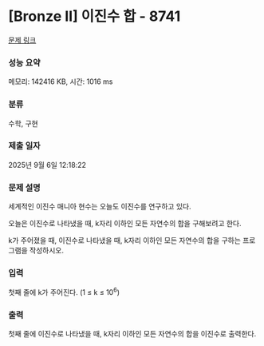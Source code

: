 # [Bronze II] 이진수 합 - 8741 

[문제 링크](https://www.acmicpc.net/problem/8741) 

### 성능 요약

메모리: 142416 KB, 시간: 1016 ms

### 분류

수학, 구현

### 제출 일자

2025년 9월 6일 12:18:22

### 문제 설명

<p>세계적인 이진수 매니아 현수는 오늘도 이진수를 연구하고 있다.</p>

<p>오늘은 이진수로 나타냈을 때, k자리 이하인 모든 자연수의 합을 구해보려고 한다.</p>

<p>k가 주어졌을 때, 이진수로 나타냈을 때, k자리 이하인 모든 자연수의 합을 구하는 프로그램을 작성하시오.</p>

### 입력 

 <p>첫째 줄에 k가 주어진다. (1 ≤ k ≤ 10<sup>6</sup>)</p>

### 출력 

 <p>첫째 줄에 이진수로 나타냈을 때, k자리 이하인 모든 자연수의 합을 이진수로 출력한다.</p>

